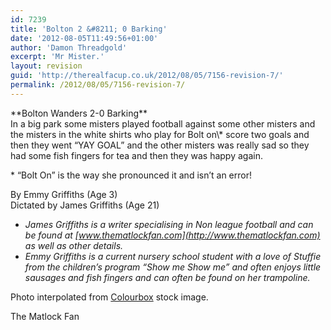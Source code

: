```yaml
---
id: 7239
title: 'Bolton 2 &#8211; 0 Barking'
date: '2012-08-05T11:49:56+01:00'
author: 'Damon Threadgold'
excerpt: 'Mr Mister.'
layout: revision
guid: 'http://therealfacup.co.uk/2012/08/05/7156-revision-7/'
permalink: /2012/08/05/7156-revision-7/
---
```


<div>**Bolton Wanders 2-0 Barking**</div>In a big park some misters played football against some other misters and the misters in the white shirts who play for Bolt on\* score two goals and then they went “YAY GOAL” and the other misters was really sad so they had some fish fingers for tea and then they was happy again.

\* “Bolt On” is the way she pronounced it and isn’t an error!

By Emmy Griffiths (Age 3)  
Dictated by James Griffiths (Age 21)

- *James Griffiths is a writer specialising in Non league football and can be found at [www.thematlockfan.com](http://www.thematlockfan.com) as well as other details.*
- *Emmy Griffiths is a current nursery school student with a love of Stuffie from the children’s program “Show me Show me” and often enjoys little sausages and fish fingers and can often be found on her trampoline.*

Photo interpolated from [Colourbox](http://www.colourbox.com/image/the-old-nut-and-bolt-on-white-background-image-3043264) stock image.

<div></div><div></div>The Matlock Fan